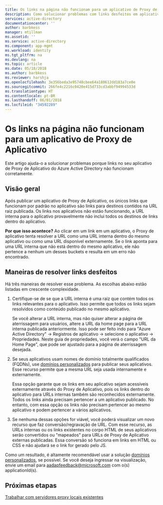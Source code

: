 ```yaml
---
title: Os links na página não funcionam para um aplicativo de Proxy de Aplicativo | Microsoft Docs
description: Como solucionar problemas com links desfeitos em aplicativos de Proxy de Aplicativo integrados com o Azure AD
services: active-directory
documentationcenter: ''
author: barbkess
manager: mtillman
ms.assetid: ''
ms.service: active-directory
ms.component: app-mgmt
ms.workload: identity
ms.tgt_pltfrm: na
ms.devlang: na
ms.topic: article
ms.date: 05/18/2018
ms.author: barbkess
ms.reviewer: harshja
ms.openlocfilehash: 3e356beda3e95748cbee64a180612dd183a7ce0e
ms.sourcegitcommit: 266fe4c2216c0420e415d733cd3abbf94994533d
ms.translationtype: HT
ms.contentlocale: pt-BR
ms.lasthandoff: 06/01/2018
ms.locfileid: "34592289"
---
```

# <a name="links-on-the-page-dont-work-for-an-application-proxy-application"></a>Os links na página não funcionam para um aplicativo de Proxy de Aplicativo

Este artigo ajuda-o a solucionar problemas porque links no seu aplicativo de Proxy de Aplicativo do Azure Active Directory não funcionam corretamente.

## <a name="overview"></a>Visão geral 
Após publicar um aplicativo de Proxy de Aplicativo, os únicos links que funcionam por padrão no aplicativo são links para destinos contidos na URL raiz publicada. Os links nos aplicativos não estão funcionando, a URL interna para o aplicativo provavelmente não inclui todos os destinos de links dentro do aplicativo.

**Por que isso acontece?** Ao clicar em um link em um aplicativo, o Proxy de aplicativo tenta resolver a URL como uma URL interna dentro do mesmo aplicativo ou como uma URL disponível externamente. Se o link aponta para uma URL interna que não está dentro do mesmo aplicativo, ele não pertence a nenhum um desses buckets e resulta em um erro não encontrado.

## <a name="ways-you-can-resolve-broken-links"></a>Maneiras de resolver links desfeitos

Há três maneiras de resolver esse problema. As escolhas abaixo estão listadas em crescente complexidade.

1.  Certifique-se de se que a URL interna é uma raiz que contém todos os links relevantes para o aplicativo. Isso permite que todos os links sejam resolvidos como conteúdo publicado no mesmo aplicativo.

    Se você alterar a URL interna, mas não quiser alterar a página de aterrissagem para usuários, altere a URL da home page para a URL interna publicada anteriormente. Isso pode ser feito indo para "Azure Active Directory" -&gt; Registros de aplicativo -&gt; selecione o aplicativo -&gt; Propriedades. Neste guia de propriedades, você verá o campo "URL da Home Page", que pode ser ajustado para a página de aterrissagem desejada.

2.  Se seus aplicativos usam nomes de domínio totalmente qualificados (FQDNs), use [domínios personalizados](manage-apps/application-proxy-configure-custom-domain.md) para publicar seus aplicativos. Esse recurso permite que a mesma URL seja usada internamente e externamente.

    Essa opção garante que os links em seu aplicativo sejam acessíveis externamente através do Proxy de Aplicativo, pois os links dentro do aplicativo para URLs internas também são reconhecidos externamente. Todos os links ainda precisam pertencer a um aplicativo publicado. No entanto, com essa opção os links não precisam pertencer ao mesmo aplicativo e podem pertencer a vários aplicativos.

3.  Se nenhuma dessas opções for viável, você poderá visualizar um novo recurso que faz conversão/regravação de URL. Com esse recurso, as URLs internas ou os links existentes no corpo HTML de seus aplicativos serão convertidos ou "mapeados" para URLs de Proxy de Aplicativo externas publicadas. Essa conversão só funciona em links em HTML ou CSS e não ajudará se o link for gerado pelo JS. 

Como um resultado, é altamente recomendável usar a solução [domínios personalizados](manage-apps/application-proxy-configure-custom-domain.md), se possível. Se você deseja ingressar na visualização, envie um email para <aadapfeedback@microsoft.com> com o(s) applicationId(s).

## <a name="next-steps"></a>Próximas etapas
[Trabalhar com servidores proxy locais existentes](manage-apps/application-proxy-configure-connectors-with-proxy-servers.md)

